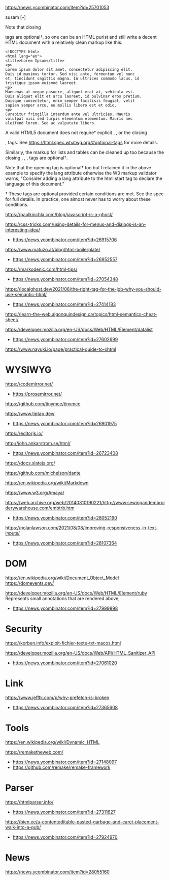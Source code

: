 https://news.ycombinator.com/item?id=25701053

susam [–]

Note that closing </p> tags are optional†, so one can be an HTML purist and still write a decent HTML document with a relatively clean markup like this:

    <!DOCTYPE html>
    <html lang="en">
    <title>Lorem Ipsum</title>
    <p>
    Lorem ipsum dolor sit amet, consectetur adipiscing elit.
    Duis id maximus tortor. Sed nisi ante, fermentum vel nunc
    et, tincidunt sagittis magna. In ultrices commodo lacus, id
    tristique ipsum euismod laoreet.
    <p>
    Maecenas at neque posuere, aliquet erat at, vehicula est.
    Duis aliquet elit et arcu laoreet, id pulvinar eros pretium.
    Quisque consectetur, enim semper facilisis feugiat, velit
    sapien semper arcu, eu mollis libero est et odio.
    <p>
    Curabitur fringilla interdum ante vel ultricies. Mauris
    volutpat nisi sed turpis elementum elementum. Mauris nec
    eleifend lorem. Sed ac vulputate libero.

A valid HTML5 document does not require† explicit <head>, <body>, or the closing </p>, </html> tags. See https://html.spec.whatwg.org/#optional-tags for more details.

Similarly, the markup for lists and tables can be cleaned up too because the closing </li>, </tr>, </th>, </td> tags are optional†.

Note that the opening <html> tag is optional† too but I retained it in the above example to specify the lang attribute otherwise the W3 markup validator warns, "Consider adding a lang attribute to the html start tag to declare the language of this document."

† These tags are optional provided certain conditions are met. See the spec for full details. In practice, one almost never has to worry about these conditions. 

https://paulkinchla.com/blog/javascript-is-a-ghost/

https://css-tricks.com/using-details-for-menus-and-dialogs-is-an-interesting-idea/
* https://news.ycombinator.com/item?id=26915706

https://www.matuzo.at/blog/html-boilerplate/
* https://news.ycombinator.com/item?id=26952557

https://markodenic.com/html-tips/
* https://news.ycombinator.com/item?id=27054348

https://localghost.dev/2021/06/the-right-tag-for-the-job-why-you-should-use-semantic-html/
* https://news.ycombinator.com/item?id=27414183

https://learn-the-web.algonquindesign.ca/topics/html-semantics-cheat-sheet/

https://developer.mozilla.org/en-US/docs/Web/HTML/Element/datalist
* https://news.ycombinator.com/item?id=27602699

https://www.nayuki.io/page/practical-guide-to-xhtml

# WYSIWYG
https://codemirror.net/
* https://prosemirror.net/

https://github.com/tinymce/tinymce

https://www.tiptap.dev/
* https://news.ycombinator.com/item?id=26901975

https://editorjs.io/

http://john.ankarstrom.se/html/
* https://news.ycombinator.com/item?id=26723408

https://docs.slatejs.org/

https://github.com/michelson/dante

https://en.wikipedia.org/wiki/Markdown

https://www.w3.org/Amaya/

https://web.archive.org/web/20140310190221/http://www.sewingandembroiderywarehouse.com/embtrb.htm
* https://news.ycombinator.com/item?id=28052190

https://nolanlawson.com/2021/08/08/improving-responsiveness-in-text-inputs/
* https://news.ycombinator.com/item?id=28107364

# DOM
https://en.wikipedia.org/wiki/Document_Object_Model
https://domevents.dev/

https://developer.mozilla.org/en-US/docs/Web/HTML/Element/ruby Represents small annotations that are rendered above,
* https://news.ycombinator.com/item?id=27999898

# Security
https://korben.info/exploit-fichier-texte-txt-macos.html

https://developer.mozilla.org/en-US/docs/Web/API/HTML_Sanitizer_API
* https://news.ycombinator.com/item?id=27061020

# Link
https://www.jefftk.com/p/why-prefetch-is-broken
* https://news.ycombinator.com/item?id=27365608

# Tools
https://en.wikipedia.org/wiki/Dynamic_HTML

https://remaketheweb.com/
* https://news.ycombinator.com/item?id=27148097
* https://github.com/remake/remake-framework

# Parser
https://htmlparser.info/
* https://news.ycombinator.com/item?id=27311627

https://bien.ee/a-contenteditable-pasted-garbage-and-caret-placement-walk-into-a-pub/
* https://news.ycombinator.com/item?id=27924970

# News
https://news.ycombinator.com/item?id=28055160

